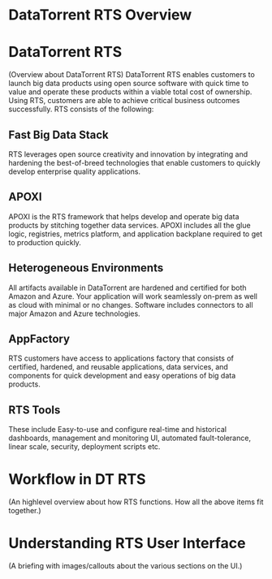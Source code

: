DataTorrent RTS Overview
================================================================================

# DataTorrent RTS
(Overview about DataTorrent RTS)
DataTorrent RTS enables customers to launch big data products using open source software with quick time to value and operate these products within a viable total cost of ownership. Using RTS, customers are able to achieve critical business outcomes successfully.
RTS consists of the following:

## Fast Big Data Stack
RTS leverages open source creativity and innovation by integrating and hardening the best-of-breed technologies that enable customers to quickly develop enterprise quality applications.

## APOXI
APOXI is the RTS framework that helps develop and operate big data products by stitching together data services. APOXI includes all the glue logic, registries, metrics platform, and application backplane required to get to production quickly.

## Heterogeneous Environments
All artifacts available in DataTorrent are hardened and certified for both Amazon and Azure. Your application will work seamlessly on-prem as well as cloud with minimal or no changes. Software includes connectors to all major Amazon and Azure technologies.

## AppFactory
RTS customers have access to applications factory that consists of certified, hardened, and reusable applications, data services, and components for quick development and easy operations of big data products.

## RTS Tools
These include Easy-to-use and configure real-time and historical dashboards, management and monitoring UI, automated fault-tolerance, linear scale, security, deployment scripts etc.

# Workflow in DT RTS
(An  highlevel overview about how RTS functions. How all the above items fit together.)

# Understanding RTS User Interface
(A briefing with images/callouts about the various sections on the UI.)

